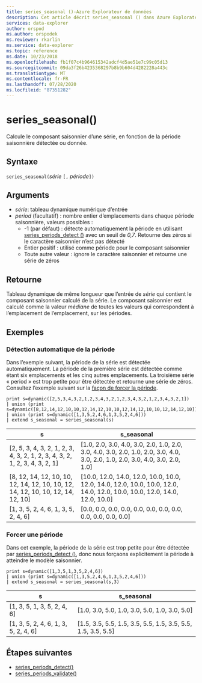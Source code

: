 ```yaml
---
title: series_seasonal ()-Azure Explorateur de données
description: Cet article décrit series_seasonal () dans Azure Explorateur de données.
services: data-explorer
author: orspod
ms.author: orspodek
ms.reviewer: rkarlin
ms.service: data-explorer
ms.topic: reference
ms.date: 10/23/2018
ms.openlocfilehash: fb1f07c4b964615342adcf4d5ae51e7c99c05d13
ms.sourcegitcommit: 09da3f26b4235368297b8b9b604d4282228a443c
ms.translationtype: MT
ms.contentlocale: fr-FR
ms.lasthandoff: 07/28/2020
ms.locfileid: "87351282"
---
```

# <a name="series_seasonal"></a>series_seasonal()

Calcule le composant saisonnier d’une série, en fonction de la période saisonnière détectée ou donnée.

## <a name="syntax"></a>Syntaxe

`series_seasonal(`*série* `[,` *période*`])`

## <a name="arguments"></a>Arguments

* *série*: tableau dynamique numérique d’entrée
* *period* (facultatif) : nombre entier d’emplacements dans chaque période saisonnière, valeurs possibles :
    *  -1 (par défaut) : détecte automatiquement la période en utilisant [series_periods_detect ()](series-periods-detectfunction.md) avec un seuil de *0,7*. Retourne des zéros si le caractère saisonnier n’est pas détecté
    * Entier positif : utilisé comme période pour le composant saisonnier
    * Toute autre valeur : ignore le caractère saisonnier et retourne une série de zéros

## <a name="returns"></a>Retourne

Tableau dynamique de même longueur que l’entrée de *série* qui contient le composant saisonnier calculé de la série. Le composant saisonnier est calculé comme la valeur *médiane* de toutes les valeurs qui correspondent à l’emplacement de l’emplacement, sur les périodes.

## <a name="examples"></a>Exemples

### <a name="auto-detect-the-period"></a>Détection automatique de la période

Dans l’exemple suivant, la période de la série est détectée automatiquement. La période de la première série est détectée comme étant six emplacements et les cinq autres emplacements. La troisième série « period » est trop petite pour être détectée et retourne une série de zéros. Consultez l’exemple suivant sur la [façon de forcer la période](#force-a-period).

<!-- csl: https://help.kusto.windows.net:443/Samples -->
```kusto
print s=dynamic([2,5,3,4,3,2,1,2,3,4,3,2,1,2,3,4,3,2,1,2,3,4,3,2,1])
| union (print s=dynamic([8,12,14,12,10,10,12,14,12,10,10,12,14,12,10,10,12,14,12,10]))
| union (print s=dynamic([1,3,5,2,4,6,1,3,5,2,4,6]))
| extend s_seasonal = series_seasonal(s)
```

|s|s_seasonal|
|---|---|
|[2, 5, 3, 4, 3, 2, 1, 2, 3, 4, 3, 2, 1, 2, 3, 4, 3, 2, 1, 2, 3, 4, 3, 2, 1]|[1.0, 2.0, 3.0, 4.0, 3.0, 2.0, 1.0, 2.0, 3.0, 4.0, 3.0, 2.0, 1.0, 2.0, 3.0, 4.0, 3.0, 2.0, 1.0, 2.0, 3.0, 4.0, 3.0, 2.0, 1.0]|
|[8, 12, 14, 12, 10, 10, 12, 14, 12, 10, 10, 12, 14, 12, 10, 10, 12, 14, 12, 10]|[10.0, 12.0, 14.0, 12.0, 10.0, 10.0, 12.0, 14.0, 12.0, 10.0, 10.0, 12.0, 14.0, 12.0, 10.0, 10.0, 12.0, 14.0, 12.0, 10.0]|
|[1, 3, 5, 2, 4, 6, 1, 3, 5, 2, 4, 6]|[0.0, 0.0, 0.0, 0.0, 0.0, 0.0, 0.0, 0.0, 0.0, 0.0, 0.0, 0.0]|

### <a name="force-a-period"></a>Forcer une période

Dans cet exemple, la période de la série est trop petite pour être détectée par [series_periods_detect ()](series-periods-detectfunction.md), donc nous forçaons explicitement la période à atteindre le modèle saisonnier.

<!-- csl: https://help.kusto.windows.net:443/Samples -->
```kusto
print s=dynamic([1,3,5,1,3,5,2,4,6]) 
| union (print s=dynamic([1,3,5,2,4,6,1,3,5,2,4,6]))
| extend s_seasonal = series_seasonal(s,3)
```

|s|s_seasonal|
|---|---|
|[1, 3, 5, 1, 3, 5, 2, 4, 6]|[1.0, 3.0, 5.0, 1.0, 3.0, 5.0, 1.0, 3.0, 5.0]|
|[1, 3, 5, 2, 4, 6, 1, 3, 5, 2, 4, 6]|[1.5, 3.5, 5.5, 1.5, 3.5, 5.5, 1.5, 3.5, 5.5, 1.5, 3.5, 5.5]|
 
## <a name="next-steps"></a>Étapes suivantes

* [series_periods_detect()](series-periods-detectfunction.md)
* [series_periods_validate()](series-periods-validatefunction.md)

